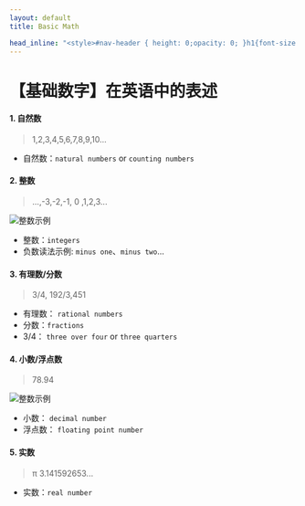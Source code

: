 ```yaml
---
layout: default
title: Basic Math

head_inline: "<style>#nav-header { height: 0;opacity: 0; }h1{font-size:22px;padding:16px 0}h4{font-size:20px;border-left:4px solid #41d9b5;padding:0 8px;line-height:28px}blockquote{background:#f0f8ff}body{overflow-x:hidden}img{max-width:320rem}</style>"
---
```


# 【基础数字】在英语中的表述

#### 1. 自然数
> 1,2,3,4,5,6,7,8,9,10...

- 自然数：`natural numbers` or `counting numbers`

#### 2. 整数
> ...,-3,-2,-1, 0 ,1,2,3...

![整数示例](imgs/num.png)

- 整数：`integers`
- 负数读法示例: `minus one`、`minus two`...

#### 3. 有理数/分数
> 3/4, 192/3,451

- 有理数： `rational numbers`
- 分数：`fractions`
- 3/4： `three over four` or `three quarters`

#### 4. 小数/浮点数
> 78.94

![整数示例](imgs/ref_decimals.gif)

- 小数： `decimal number`
- 浮点数： `floating point number`

#### 5. 实数
> π 3.141592653...

- 实数：`real number`
